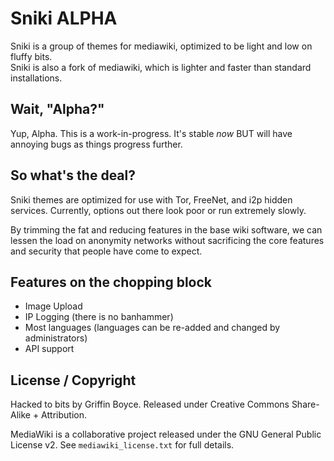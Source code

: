 # Sniki ALPHA

Sniki is a group of themes for mediawiki, optimized to be light and low on fluffy bits.  
Sniki is also a fork of mediawiki, which is lighter and faster than standard installations.

## Wait, "Alpha?"
Yup, Alpha. This is a work-in-progress. It's stable *now* BUT will have annoying bugs as things progress further.

## So what's the deal?

Sniki themes are optimized for use with Tor, FreeNet, and i2p hidden services.  Currently, options out there look poor or run extremely slowly.  

By trimming the fat and reducing features in the base wiki software, we can lessen the load on anonymity networks without sacrificing the core features and security that people have come to expect.

## Features on the chopping block

* Image Upload
* IP Logging (there is no banhammer)
* Most languages (languages can be re-added and changed by administrators)
* API support

## License / Copyright

Hacked to bits by Griffin Boyce. Released under Creative Commons Share-Alike + Attribution.

MediaWiki is a collaborative project released under the GNU General Public License v2. See `mediawiki_license.txt` for full details.